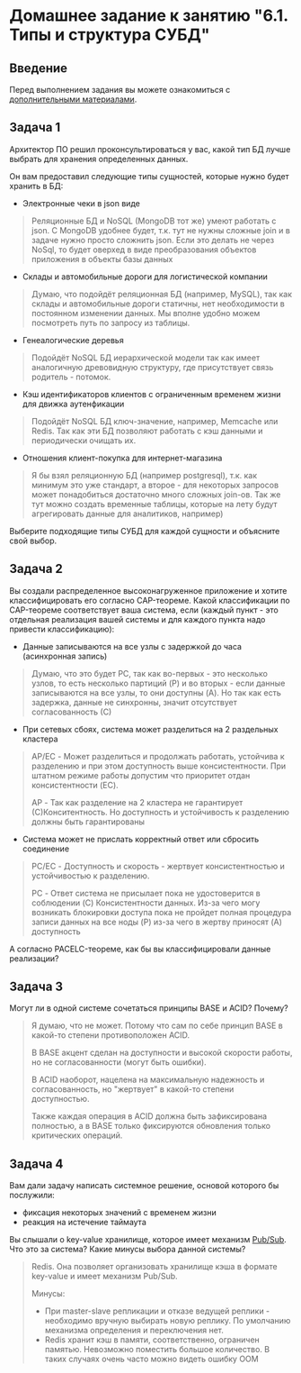 # Домашнее задание к занятию "6.1. Типы и структура СУБД"

## Введение

Перед выполнением задания вы можете ознакомиться с 
[дополнительными материалами](https://github.com/netology-code/virt-homeworks/tree/master/additional/README.md).

## Задача 1

Архитектор ПО решил проконсультироваться у вас, какой тип БД 
лучше выбрать для хранения определенных данных.

Он вам предоставил следующие типы сущностей, которые нужно будет хранить в БД:

- Электронные чеки в json виде
> Реляционные БД и NoSQL (MongoDB тот же) умеют работать с json. С MongoDB удобнее будет, т.к. тут не нужны сложные join и в задаче нужно просто сложнить json. Если это делать не через NoSql, то будет оверхед в виде преобразования объектов приложения в объекты базы данных

- Склады и автомобильные дороги для логистической компании
> Думаю, что подойдёт реляционная БД (например, MySQL), так как склады и автомобильные дороги статичны, нет необходимости в постоянном изменении данных. Мы вполне удобно можем посмотреть путь по запросу из таблицы.
- Генеалогические деревья
> Подойдёт NoSQL БД иерархической модели так как имеет аналогичную древовидную структуру, где присутствует связь родитель - потомок.
- Кэш идентификаторов клиентов с ограниченным временем жизни для движка аутенфикации
> Подойдёт NoSQL БД ключ-значение, например, Memcache или Redis. Так как эти БД позволяют работать с кэш данными и периодически очищать их.
- Отношения клиент-покупка для интернет-магазина
> Я бы взял реляционную БД (например postgresql), т.к. как минимум это уже стандарт, а второе - для некоторых запросов может понадобиться достаточно много сложных join-ов. Так же тут можно создать временные таблицы, которые на лету будут агрегировать данные для аналитиков, например)

Выберите подходящие типы СУБД для каждой сущности и объясните свой выбор.

## Задача 2

Вы создали распределенное высоконагруженное приложение и хотите классифицировать его согласно 
CAP-теореме. Какой классификации по CAP-теореме соответствует ваша система, если 
(каждый пункт - это отдельная реализация вашей системы и для каждого пункта надо привести классификацию):

- Данные записываются на все узлы с задержкой до часа (асинхронная запись)
> Думаю, что это будет PC, так как во-первых - это несколько узлов, то есть несколько партиций (P) и во вторых - если данные записываются на все узлы, то они доступны (A). Но так как есть задержка, данные не синхронны, значит отсутствует согласованность (С)
- При сетевых сбоях, система может разделиться на 2 раздельных кластера
> AP/EC - Может разделиться и продолжать работать, устойчива к разделению и при этом доступность выше консистентности. При штатном режиме работы допустим что приоритет отдан консистентности (EC).
>
> AP - Так как разделение на 2 кластера не гарантирует (С)Конситентность. Но доступность и устойчивость к разделению должны быть гарантированы
- Система может не прислать корректный ответ или сбросить соединение
> PC/EC - Доступность и скорость - жертвует консистентностью и устойчивостью к разделению.
>
> PC - Ответ система не присылает пока не удостоверится в соблюдении (C) Консистентности данных. Из-за чего могу возникать блокировки доступа пока не пройдет полная процедура записи данных на все ноды (P) из-за чего в жертву приносят (A) доступность


А согласно PACELC-теореме, как бы вы классифицировали данные реализации?

## Задача 3

Могут ли в одной системе сочетаться принципы BASE и ACID? Почему?

> Я думаю, что не может. Потому что сам по себе принцип BASE в какой-то степени противоположен ACID. 
> 
> В BASE акцент сделан на доступности и высокой скорости работы, но не согласованности (могут быть ошибки).
> 
> В ACID наоборот, нацелена на максимальную надежность и согласованность, но "жертвует" в какой-то степени доступностью. 
> 
> Также каждая операция в ACID должна быть зафиксирована полностью, а в BASE только фиксируются обновления только критических операций.

## Задача 4

Вам дали задачу написать системное решение, основой которого бы послужили:

- фиксация некоторых значений с временем жизни
- реакция на истечение таймаута

Вы слышали о key-value хранилище, которое имеет механизм [Pub/Sub](https://habr.com/ru/post/278237/). 
Что это за система? Какие минусы выбора данной системы?

> Redis. Она позволяет организовать хранилище кэша в формате key-value и имеет механизм Pub/Sub.
>
> Минусы:
> - При master-slave репликации и отказе ведущей реплики - необходимо вручную выбирать новую реплику. По умолчанию механизма определения и переключения нет.
> - Redis хранит кэш в памяти, соответственно, ограничен памятью. Невозможно поместить большое количество. В таких случаях очень часто можно видеть ошибку OOM